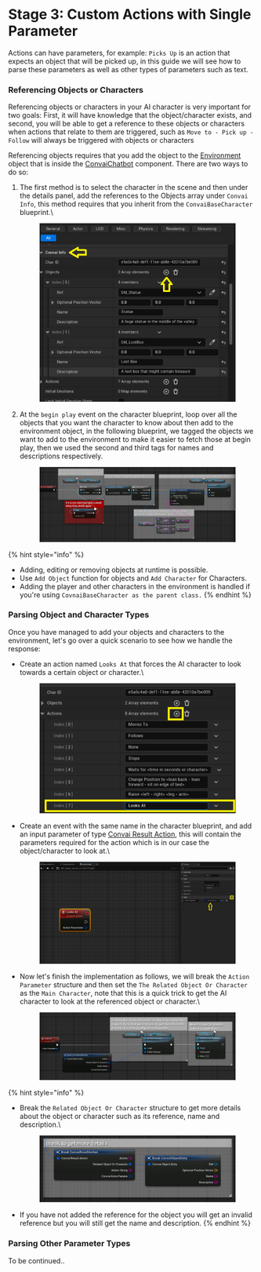 # Stage 3: Custom Actions with Single Parameter

Actions can have parameters, for example: `Picks Up` is an action that expects an object that will be picked up, in this guide we will see how to parse these parameters as well as other types of parameters such as text.

### Referencing Objects or Characters

Referencing objects or characters in your AI character is very important for two goals: First, it will have knowledge that the object/character exists, and second, you will be able to get a reference to these objects or characters when actions that relate to them are triggered, such as `Move to - Pick up - Follow` will always be triggered with objects or characters

Referencing objects requires that you add the object to the [Environment](../../blueprints-reference/convai-environment.md) object that is inside the [ConvaiChatbot](../../blueprints-reference/convai-chatbot.md) component. There are two ways to do so:

1.  The first method is to select the character in the scene and then under the details panel, add the references to the Objects array under `Convai Info`, this method requires that you inherit from the `ConvaiBaseCharacter` blueprint.\


    <div align="center">

    <figure><img src="../../../../.gitbook/assets/image (4) (2).png" alt="" width="405"><figcaption></figcaption></figure>

    </div>
2.  At the `begin play` event on the character blueprint, loop over all the objects that you want the character to know about then add to the environment object, in the following blueprint, we tagged the objects we want to add to the environment to make it easier to fetch those at begin play, then we used the second and third tags for names and descriptions respectively.

    <figure><img src="../../../../.gitbook/assets/image (5) (2).png" alt=""><figcaption></figcaption></figure>

{% hint style="info" %}
* Adding, editing or removing objects at runtime is possible.
* Use `Add Object` function for objects and `Add Character` for Characters.
* Adding the player and other characters in the environment is handled if you're using `CovnaiBaseCharacter as the parent class.`
{% endhint %}

### Parsing Object and Character Types

Once you have managed to add your objects and characters to the environment, let's go over a quick scenario to see how we handle the response:

*   Create an action named `Looks At`  that forces the AI character to look towards a certain object or character.\


    <figure><img src="../../../../.gitbook/assets/image (373).png" alt=""><figcaption></figcaption></figure>
*   Create an event with the same name in the character blueprint, and add an input parameter of type [Convai Result Action](../../blueprints-reference/convai-result-action.md), this will contain the parameters required for the action which is in our case the object/character to look at.\


    <figure><img src="../../../../.gitbook/assets/image (1) (6).png" alt=""><figcaption></figcaption></figure>
*   Now let's finish the implementation as follows, we will break the `Action Parameter` structure and then set the `The Related Object Or Character` as the `Main Character`, note that this is a quick trick to get the AI character to look at the referenced object or character.\


    <figure><img src="../../../../.gitbook/assets/image (2) (6).png" alt=""><figcaption></figcaption></figure>

{% hint style="info" %}
*   Break the `Related Object Or Character` structure to get more details about the object or character such as its reference, name and description.\


    <figure><img src="../../../../.gitbook/assets/image (3) (5).png" alt=""><figcaption></figcaption></figure>
* If you have not added the reference for the object you will get an invalid reference but you will still get the name and description.
{% endhint %}



### Parsing Other Parameter Types

To be continued..
